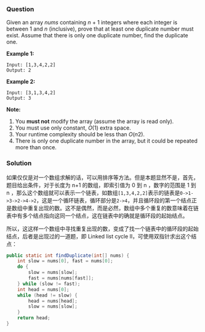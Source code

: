 ### Question

Given an array *nums* containing *n* + 1 integers where each integer is between 1 and *n* (inclusive), prove that at least one duplicate number must exist. Assume that there is only one duplicate number, find the duplicate one.

**Example 1:**

```
Input: [1,3,4,2,2]
Output: 2
```

**Example 2:**

```
Input: [3,1,3,4,2]
Output: 3
```

**Note:**

1.  You **must not** modify the array (assume the array is read only).
2.  You must use only constant, *O*(1) extra space.
3.  Your runtime complexity should be less than *O*(*n*2).
4.  There is only one duplicate number in the array, but it could be repeated more than once.

### Solution

如果仅仅是对一个数组求解的话，可以用排序等方法。但是本题显然不是，首先，题目给出条件，对于长度为 n+1 的数组，即索引值为 0 到 n ，数字的范围是 1 到 n ，那么这个数组就可以表示一个链表，如数组`[1,3,4,2,2]`表示的链表是`0->1->3->2->4->2`，这是一个循环链表，循环部分是`2->4`，并且循环段的第一个结点正是数组中重复出现的数。这不是偶然，而是必然，数组中多个重复的数意味着在链表中有多个结点指向这同一个结点，这在链表中的确就是循环段的起始结点。

所以，这这样一个数组中寻找重复出现的数，变成了找一个链表中的循环段的起始结点，后者是出现过的一道题，即 Linked list cycle II，可使用双指针求出这个结点：

```java
public static int findDuplicate(int[] nums) {
    int slow = nums[0], fast = nums[0];
    do {
        slow = nums[slow];
        fast = nums[nums[fast]];
    } while (slow != fast);
    int head = nums[0];
    while (head != slow) {
        head = nums[head];
        slow = nums[slow];
    }
    return head;
}
```


